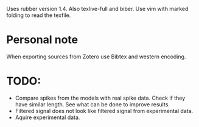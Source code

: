 Uses rubber version 1.4. Also texlive-full and biber.
Use vim with marked folding to read the texfile.

# Personal note
When exporting sources from Zotero use Bibtex and western encoding.
# TODO: #
* Compare spikes from the models with real spike data. Check if they have similar 
  length. See what can be done to improve results.
* Filtered signal does not look like filtered signal from experimental data. 
* Aquire experimental data.
